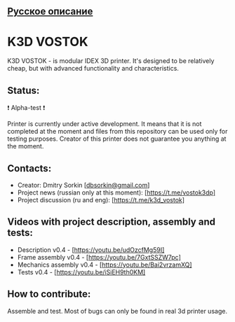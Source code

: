 ## [Русское описание](README.ru.md)

# K3D VOSTOK
K3D VOSTOK - is modular IDEX 3D printer. It's designed to be relatively cheap, but with advanced functionality and characteristics.

## Status:
❗ Alpha-test ❗

Printer is currently under active development. It means that it is not completed at the moment and files from this repository can be used only for testing purposes. Creator of this printer does not guarantee you anything at the moment. 

## Contacts:
+ Creator: Dmitry Sorkin [dbsorkin@gmail.com]
+ Project news (russian only at this moment): [https://t.me/vostok3dp]
+ Project discussion (ru and eng): [https://t.me/k3d_vostok]

## Videos with project description, assembly and tests:
+ Description v0.4 - [https://youtu.be/udOzcfMg59I]
+ Frame assembly v0.4 - [https://youtu.be/7GxtSSZW7pc]
+ Mechanics assembly v0.4 - [https://youtu.be/Bai2vrzamXQ]
+ Tests v0.4 - [https://youtu.be/iSiEH9th0KM]

## How to contribute:
Assemble and test. Most of bugs can only be found in real 3d printer usage.
